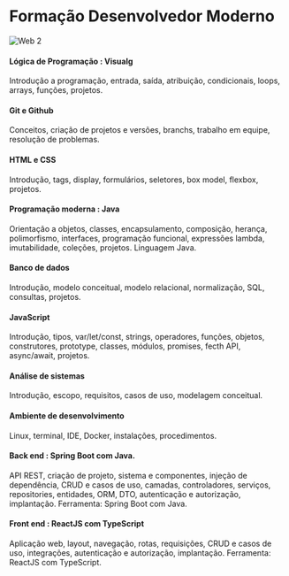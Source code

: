 #  Formação Desenvolvedor Moderno


![Web 2](https://github.com/williamsartijose/EntregaTarefasDevSuperior/blob/main/1.PNG)
#### Lógica de Programação : Visualg

Introdução a programação, entrada, saída, atribuição, condicionais, loops, arrays, funções, projetos.

#### Git e Github

Conceitos, criação de projetos e versões, branchs, trabalho em equipe, resolução de problemas.

#### HTML e CSS

Introdução, tags, display, formulários, seletores, box model, flexbox, projetos.

#### Programação moderna : Java

Orientação a objetos, classes, encapsulamento, composição, herança, polimorfismo, interfaces,
programação funcional, expressões lambda, imutabilidade, coleções, projetos. Linguagem Java.


#### Banco de dados

Introdução, modelo conceitual, modelo relacional, normalização, SQL, consultas, projetos.

#### JavaScript

Introdução, tipos, var/let/const, strings, operadores, funções, objetos, construtores, prototype,
classes, módulos, promises, fecth API, async/await, projetos.

#### Análise de sistemas

Introdução, escopo, requisitos, casos de uso, modelagem conceitual.


#### Ambiente de desenvolvimento

Linux, terminal, IDE, Docker, instalações, procedimentos.

#### Back end : Spring Boot com Java.

API REST, criação de projeto, sistema e componentes, injeção de dependência, CRUD e casos de
uso, camadas, controladores, serviços, repositories, entidades, ORM, DTO, autenticação e
autorização, implantação. Ferramenta: Spring Boot com Java.

#### Front end : ReactJS com TypeScript

Aplicação web, layout, navegação, rotas, requisições, CRUD e casos de uso, integrações,
autenticação e autorização, implantação. Ferramenta: ReactJS com TypeScript.


